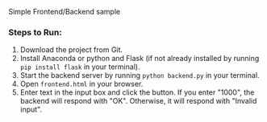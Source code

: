 Simple Frontend/Backend sample
### Steps to Run:
1. Download the project from Git.
2. Install Anaconda or python and Flask (if not already installed by running `pip install flask` in your terminal).
3. Start the backend server by running `python backend.py` in your terminal.
4. Open `frontend.html` in your browser.
5. Enter text in the input box and click the button. If you enter "1000", the backend will respond with "OK". Otherwise, it will respond with "Invalid input".
